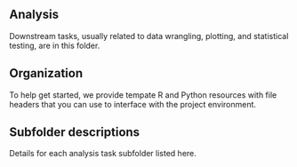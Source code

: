 ## Analysis

Downstream tasks, usually related to data wrangling, plotting, and statistical testing, are in this folder.

<!-- Any notes you may want to add to the public audience about how analyses were done -->

## Organization

To help get started, we provide tempate R and Python resources with file headers that you can use to interface with the project environment.

<!-- TODO add links / descriptions here
 -->

## Subfolder descriptions

Details for each analysis task subfolder listed here.

<!-- * [dummy_analysis] -->
